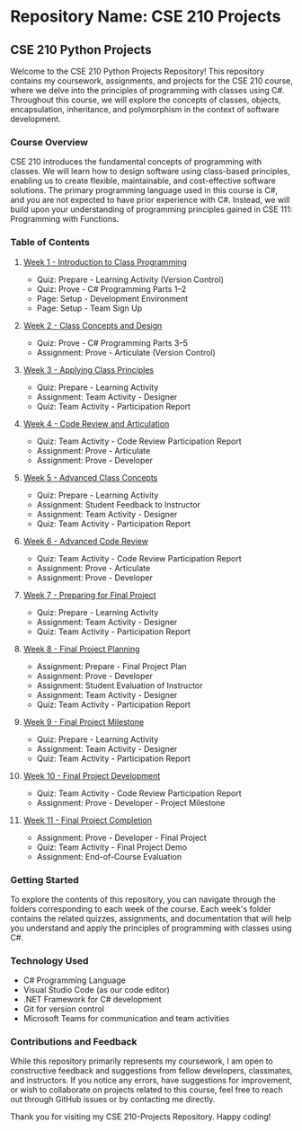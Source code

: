 # Repository Name: CSE 210 Projects

## CSE 210 Python Projects

Welcome to the CSE 210 Python Projects Repository! This repository contains my coursework, assignments, and projects for the CSE 210 course, where we delve into the principles of programming with classes using C#. Throughout this course, we will explore the concepts of classes, objects, encapsulation, inheritance, and polymorphism in the context of software development.

### Course Overview

CSE 210 introduces the fundamental concepts of programming with classes. We will learn how to design software using class-based principles, enabling us to create flexible, maintainable, and cost-effective software solutions. The primary programming language used in this course is C#, and you are not expected to have prior experience with C#. Instead, we will build upon your understanding of programming principles gained in CSE 111: Programming with Functions.

### Table of Contents

1. [Week 1 - Introduction to Class Programming](./week1/)
   - Quiz: Prepare - Learning Activity (Version Control)
   - Quiz: Prove - C# Programming Parts 1–2
   - Page: Setup - Development Environment
   - Page: Setup - Team Sign Up

2. [Week 2 - Class Concepts and Design](./week2/)
   - Quiz: Prove - C# Programming Parts 3–5
   - Assignment: Prove - Articulate (Version Control)

3. [Week 3 - Applying Class Principles](./week3/)
   - Quiz: Prepare - Learning Activity
   - Assignment: Team Activity - Designer
   - Quiz: Team Activity - Participation Report

4. [Week 4 - Code Review and Articulation](./week4/)
   - Quiz: Team Activity - Code Review Participation Report
   - Assignment: Prove - Articulate
   - Assignment: Prove - Developer

5. [Week 5 - Advanced Class Concepts](./week5/)
   - Quiz: Prepare - Learning Activity
   - Assignment: Student Feedback to Instructor
   - Assignment: Team Activity - Designer
   - Quiz: Team Activity - Participation Report

6. [Week 6 - Advanced Code Review](./week6/)
   - Quiz: Team Activity - Code Review Participation Report
   - Assignment: Prove - Articulate
   - Assignment: Prove - Developer

7. [Week 7 - Preparing for Final Project](./week7/)
   - Quiz: Prepare - Learning Activity
   - Assignment: Team Activity - Designer
   - Quiz: Team Activity - Participation Report

8. [Week 8 - Final Project Planning](./week8/)
   - Assignment: Prepare - Final Project Plan
   - Assignment: Prove - Developer
   - Assignment: Student Evaluation of Instructor
   - Assignment: Team Activity - Designer
   - Quiz: Team Activity - Participation Report

9. [Week 9 - Final Project Milestone](./week9/)
   - Quiz: Prepare - Learning Activity
   - Assignment: Team Activity - Designer
   - Quiz: Team Activity - Participation Report

10. [Week 10 - Final Project Development](./week10/)
    - Quiz: Team Activity - Code Review Participation Report
    - Assignment: Prove - Developer - Project Milestone

11. [Week 11 - Final Project Completion](./week11/)
    - Assignment: Prove - Developer - Final Project
    - Quiz: Team Activity - Final Project Demo
    - Assignment: End-of-Course Evaluation

### Getting Started

To explore the contents of this repository, you can navigate through the folders corresponding to each week of the course. Each week's folder contains the related quizzes, assignments, and documentation that will help you understand and apply the principles of programming with classes using C#.

### Technology Used

- C# Programming Language
- Visual Studio Code (as our code editor)
- .NET Framework for C# development
- Git for version control
- Microsoft Teams for communication and team activities

### Contributions and Feedback

While this repository primarily represents my coursework, I am open to constructive feedback and suggestions from fellow developers, classmates, and instructors. If you notice any errors, have suggestions for improvement, or wish to collaborate on projects related to this course, feel free to reach out through GitHub issues or by contacting me directly.

Thank you for visiting my CSE 210-Projects Repository. Happy coding!
